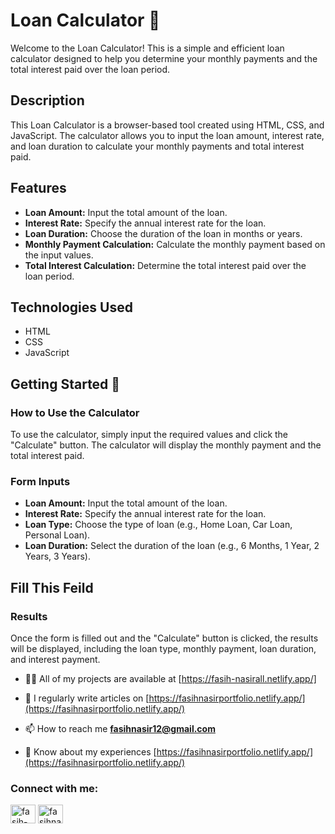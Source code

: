 # Loan Calculator 📱

Welcome to the Loan Calculator! This is a simple and efficient loan calculator designed to help you determine your monthly payments and the total interest paid over the loan period.

## Description

This Loan Calculator is a browser-based tool created using HTML, CSS, and JavaScript. The calculator allows you to input the loan amount, interest rate, and loan duration to calculate your monthly payments and total interest paid.

## Features

- **Loan Amount:** Input the total amount of the loan.
- **Interest Rate:** Specify the annual interest rate for the loan.
- **Loan Duration:** Choose the duration of the loan in months or years.
- **Monthly Payment Calculation:** Calculate the monthly payment based on the input values.
- **Total Interest Calculation:** Determine the total interest paid over the loan period.




## Technologies Used

- HTML
- CSS
- JavaScript

## Getting Started 🚀

### How to Use the Calculator

To use the calculator, simply input the required values and click the "Calculate" button. The calculator will display the monthly payment and the total interest paid.

### Form Inputs

- **Loan Amount:** Input the total amount of the loan.
- **Interest Rate:** Specify the annual interest rate for the loan.
- **Loan Type:** Choose the type of loan (e.g., Home Loan, Car Loan, Personal Loan).
- **Loan Duration:** Select the duration of the loan (e.g., 6 Months, 1 Year, 2 Years, 3 Years).
## Fill This Feild


### Results

Once the form is filled out and the "Calculate" button is clicked, the results will be displayed, including the loan type, monthly payment, loan duration, and interest payment.


- 👨‍💻 All of my projects are available at [https://fasih-nasirall.netlify.app/]

- 📝 I regularly write articles on [https://fasihnasirportfolio.netlify.app/](https://fasihnasirportfolio.netlify.app/)

- 📫 How to reach me **fasihnasir12@gmail.com**

- 📄 Know about my experiences [https://fasihnasirportfolio.netlify.app/](https://fasihnasirportfolio.netlify.app/)

<h3 align="left">Connect with me:</h3>
<p align="left">
<a href="https://www.linkedin.com/in/fasih-nasir-830959252/" target="blank"><img align="center" src="https://raw.githubusercontent.com/rahuldkjain/github-profile-readme-generator/master/src/images/icons/Social/linked-in-alt.svg" alt="fasih-nasir" height="30" width="40" /></a>
<a href="https://www.facebook.com/profile.php?id=61550661127214&__cft__[0]=AZXhjvf3WTk2ymE3m0SfWANLefMQhtPC-dUiYAgllgPpEtD5IDZ-5olzVV_X2I3tHIC3_nPRlKFwAAzYgkH0Uz7Xm3TmGwHsUUWF9MGbo1D64JfpL6_NaA22nqgxLDE7tYGkUZwRaQItx4eQAW09B08CgUzgQrZm3-9_7N6fTTHocl3wb_4i1QsqIWlx-6nayx0&__tn__=-]C%2CP-R" target="blank"><img align="center" src="https://raw.githubusercontent.com/rahuldkjain/github-profile-readme-generator/master/src/images/icons/Social/facebook.svg" alt="fasihnasir" height="30" width="40" /></a>
</p>

